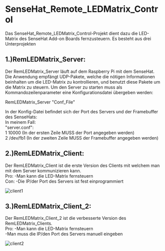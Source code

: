 # SenseHat_Remote_LEDMatrix_Control

Das SenseHat_Remote_LEDMatrix_Control-Projekt dient dazu die LED-Matrix des SenseHat Add-on Boards fernzusteuern.
Es besteht aus drei Unterprojekten

## 1.)RemLEDMatrix_Server:

Der RemLEDMatrix_Server läuft auf dem Raspberry Pi mit dem SenseHat. Die Anwendung empfängt UDP-Pakete, welche die nötigen 
Informationen beinhalten um die LED-Matrix zu kontrollieren, und benutzt diese Pakete um die Matrix zu steuern.
Um den Server zu starten muss als Kommandozeilenparameter eine Konfigurationsdatei übergeben werden:

RemLEDMatrix_Server "Conf_File"

In der Konfig-Datei befindet sich der Port des Servers und der Framebuffer des SenseHats:  
In meinem Fall:  
"server.conf":  
1 10000     (In der ersten Zeile MUSS der Port angegeben werden)  
2 /dev/fb1  (In der zweiten Zeile MUSS der Framebuffer angegeben werden)  

## 2.)RemLEDMatrix_Client:

Der RemLEDMatrix_Client ist die erste Version des Clients mit welchem man mit dem Server kommunizieren kann.  
Pro: -Man kann die LED-Matrix fernsteuern  
Con: -Die IP/der Port des Servers ist fest einprogrammiert  

![client1](https://cloud.githubusercontent.com/assets/21142935/25269229/08ff07d8-267c-11e7-8843-d160b4cc8621.PNG)

## 3.)RemLEDMatrix_Client_2:

Der RemLEDMatrix_Client_2 ist die verbesserte Version des RemLEDMatrix_Clients.  
Pro: -Man kann die LED-Matrix fernsteuern  
     -Man muss die IP/den Port des Servers manuell eingeben  
     
![client2](https://cloud.githubusercontent.com/assets/21142935/25269228/08fefa54-267c-11e7-9721-4ae58adf22eb.PNG)
